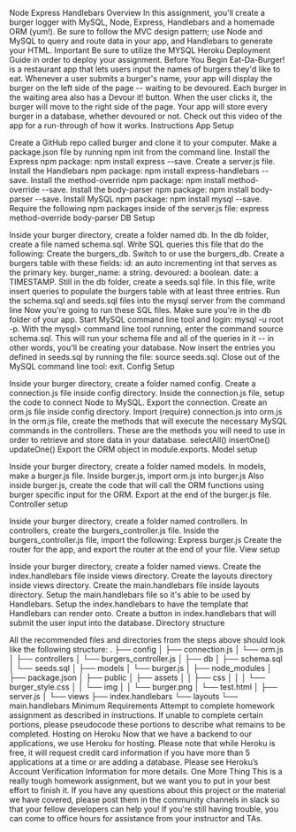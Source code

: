 Node Express Handlebars
Overview
In this assignment, you'll create a burger logger with MySQL, Node, Express, Handlebars and a homemade ORM (yum!). Be sure to follow the MVC design pattern; use Node and MySQL to query and route data in your app, and Handlebars to generate your HTML.
Important
Be sure to utilize the MYSQL Heroku Deployment Guide in order to deploy your assignment.
Before You Begin
Eat-Da-Burger! is a restaurant app that lets users input the names of burgers they'd like to eat.
Whenever a user submits a burger's name, your app will display the burger on the left side of the page -- waiting to be devoured.
Each burger in the waiting area also has a Devour it! button. When the user clicks it, the burger will move to the right side of the page.
Your app will store every burger in a database, whether devoured or not.
Check out this video of the app for a run-through of how it works.
Instructions
App Setup

Create a GitHub repo called burger and clone it to your computer.
Make a package.json file by running npm init from the command line.
Install the Express npm package: npm install express --save.
Create a server.js file.
Install the Handlebars npm package: npm install express-handlebars --save.
Install the method-override npm package: npm install method-override --save.
Install the body-parser npm package: npm install body-parser --save.
Install MySQL npm package: npm install mysql --save.
Require the following npm packages inside of the server.js file:
express
method-override
body-parser
DB Setup

Inside your burger directory, create a folder named db.
In the db folder, create a file named schema.sql. Write SQL queries this file that do the following:
Create the burgers_db.
Switch to or use the burgers_db.
Create a burgers table with these fields:
id: an auto incrementing int that serves as the primary key.
burger_name: a string.
devoured: a boolean.
date: a TIMESTAMP.
Still in the db folder, create a seeds.sql file. In this file, write insert queries to populate the burgers table with at least three entries.
Run the schema.sql and seeds.sql files into the mysql server from the command line
Now you're going to run these SQL files.
Make sure you're in the db folder of your app.
Start MySQL command line tool and login: mysql -u root -p.
With the mysql> command line tool running, enter the command source schema.sql. This will run your schema file and all of the queries in it -- in other words, you'll be creating your database.
Now insert the entries you defined in seeds.sql by running the file: source seeds.sql.
Close out of the MySQL command line tool: exit.
Config Setup

Inside your burger directory, create a folder named config.
Create a connection.js file inside config directory.
Inside the connection.js file, setup the code to connect Node to MySQL.
Export the connection.
Create an orm.js file inside config directory.
Import (require) connection.js into orm.js
In the orm.js file, create the methods that will execute the necessary MySQL commands in the controllers. These are the methods you will need to use in order to retrieve and store data in your database.
selectAll()
insertOne()
updateOne()
Export the ORM object in module.exports.
Model setup

Inside your burger directory, create a folder named models.
In models, make a burger.js file.
Inside burger.js, import orm.js into burger.js
Also inside burger.js, create the code that will call the ORM functions using burger specific input for the ORM.
Export at the end of the burger.js file.
Controller setup

Inside your burger directory, create a folder named controllers.
In controllers, create the burgers_controller.js file.
Inside the burgers_controller.js file, import the following:
Express
burger.js
Create the router for the app, and export the router at the end of your file.
View setup

Inside your burger directory, create a folder named views.
Create the index.handlebars file inside views directory.
Create the layouts directory inside views directory.
Create the main.handlebars file inside layouts directory.
Setup the main.handlebars file so it's able to be used by Handlebars.
Setup the index.handlebars to have the template that Handlebars can render onto.
Create a button in index.handlebars that will submit the user input into the database.
Directory structure

All the recommended files and directories from the steps above should look like the following structure:
.
├── config
│   ├── connection.js
│   └── orm.js
│ 
├── controllers
│   └── burgers_controller.js
│
├── db
│   ├── schema.sql
│   └── seeds.sql
│
├── models
│   └── burger.js
│ 
├── node_modules
│ 
├── package.json
│
├── public
│   ├── assets
│   │   ├── css
│   │   │   └── burger_style.css
│   │   └── img
│   │       └── burger.png
│   └── test.html
│
├── server.js
│
└── views
    ├── index.handlebars
    └── layouts
        └── main.handlebars
Minimum Requirements
Attempt to complete homework assignment as described in instructions. If unable to complete certain portions, please pseudocode these portions to describe what remains to be completed.
Hosting on Heroku
Now that we have a backend to our applications, we use Heroku for hosting. Please note that while Heroku is free, it will request credit card information if you have more than 5 applications at a time or are adding a database.
Please see Heroku’s Account Verification Information for more details.
One More Thing
This is a really tough homework assignment, but we want you to put in your best effort to finish it.
If you have any questions about this project or the material we have covered, please post them in the community channels in slack so that your fellow developers can help you! If you're still having trouble, you can come to office hours for assistance from your instructor and TAs.